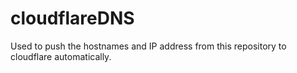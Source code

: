 # cloudflareDNS
Used to push the hostnames and IP address from this repository to cloudflare automatically.
